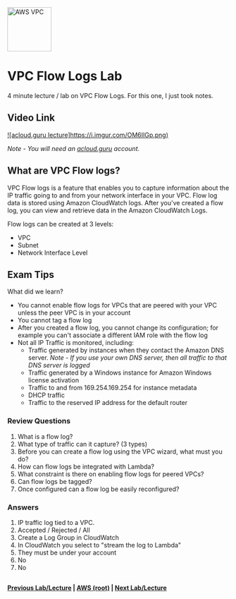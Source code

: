 <img src="https://i.imgur.com/4x1VSb6.png" height="100" title="AWS VPC" />


VPC Flow Logs Lab
======

4 minute lecture / lab on VPC Flow Logs.  For this one, I just took notes.
 
  
## Video Link

[![acloud.guru lecture]https://i.imgur.com/OM6IIGp.png)](https://acloud.guru/course/aws-certified-solutions-architect-associate/learn/vpc/49df150b-19b2-2fcd-a077-edb27dae6201/watch)

*Note - You will need an [acloud.guru](acloud.guru) account.*


## What are VPC Flow logs?

VPC Flow logs is a feature that enables you to capture information about the IP traffic going to and from 
your network interface in your VPC. Flow log data is stored using Amazon CloudWatch logs.  After you've 
created a flow log, you can view and retrieve data in the Amazon CloudWatch Logs.

Flow logs can be created at 3 levels:

* VPC 
* Subnet
* Network Interface Level


## Exam Tips

What did we learn?

* You cannot enable flow logs for VPCs that are peered with your VPC unless the peer VPC is in your account
* You cannot tag a flow log
* After you created a flow log, you cannot change its configuration; for example you can't associate a 
  different IAM role with the flow log
* Not all IP Traffic is monitored, including:
  * Traffic generated by instances when they contact the Amazon DNS server. _Note - If you use your own DNS server, then
    all traffic to that DNS server is logged_
  * Traffic generated by a Windows instance for Amazon Windows license activation 
  * Traffic to and from 169.254.169.254 for instance metadata
  * DHCP traffic
  * Traffic to the reserved IP address for the default router
     
   
### Review Questions

1.  What is a flow log?
2.  What type of traffic can it capture? (3 types)
3.  Before you can create a flow log using the VPC wizard, what must you do?
4.  How can flow logs be integrated with Lambda?
5.  What constraint is there on enabling flow logs for peered VPCs?
6.  Can flow logs be tagged?
7.  Once configured can a flow log be easily reconfigured?


### Answers

1.  IP traffic log tied to a VPC.
2.  Accepted / Rejected / All
3.  Create a Log Group in CloudWatch
4.  In CloudWatch you select to "stream the log to Lambda"
5.  They must be under your account
6.  No
7.  No

 
## 

**[Previous Lab/Lecture](vpc-load-balancer-lab.md) | [AWS (root)](../readme.adoc) | [Next Lab/Lecture](vpc-flow-logs-lab.md)**









